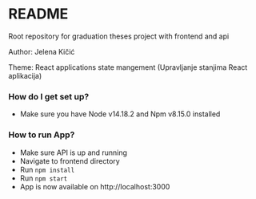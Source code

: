 # README

Root repository for graduation theses project with frontend and api

Author: Jelena Kičić

Theme: React applications state mangement (Upravljanje stanjima React aplikacija)

### How do I get set up?

- Make sure you have Node v14.18.2 and Npm v8.15.0 installed

### How to run App?

- Make sure API is up and running
- Navigate to frontend directory
- Run `npm install`
- Run `npm start`
- App is now available on http://localhost:3000
